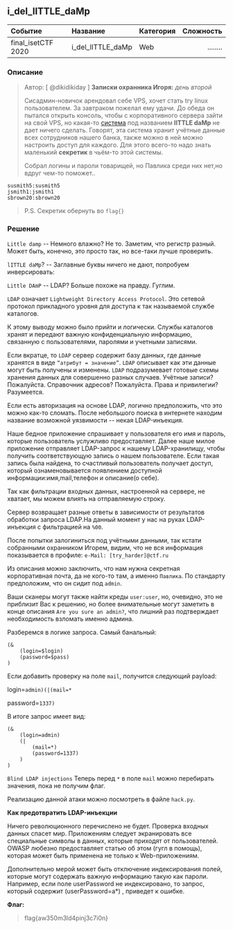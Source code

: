 ## i_del_lITTLE_daMp

| Событие | Название | Категория | Сложность |
|:--------|:---------|:----------|----------:|
| final_isetCTF 2020 | i_del_lITTLE_daMp | Web | ........ |

### Описание
> Автор: [ @dikidikiday ]
>**Записки охранника Игоря:** *день второй*
> 
> Сисадмин-новичок арендовал себе VPS, хочет стать try linux пользователем. За завтраком пожелал ему удачи. До обеда он пытался открыть консоль, чтобы с корпоративного сервера зайти на свой VPS, но какая-то [система](http://ваш_сайт:5656) под названием **lITTLE daMp** не дает ничего сделать. Говорят, эта система хранит учётные данные всех сотрудников нашего банка, также можно в ней можно настроить доступ для каждого. Для этого всего-то надо знать маленький **секретик** в чьём-то этой системы. 
> 
> Собрал логины и пароли товарищей, но Павлика среди них нет,но вдруг чем-то поможет..
> 
 ```
susmith5:susmith5
jsmith1:jsmith1
sbrown20:sbrown20
```
> 
> P.S. Секретик обернуть во `flag{}`

### Решение 

`Little damp` -- Немного влажно? Не то. Заметим, что регистр разный. Может быть, конечно, это просто так, но все-таки лучше проверить.

`lITTLE daMp`? -- Заглавные буквы ничего не дают, попробуем инверсировать:

`Little DAmP` -- LDAP? Больше похоже на правду. Гуглим.

`LDAP` означает `Lightweight Directory Access Protocol`. Это сетевой протокол прикладного уровня для доступа к так называемой службе каталогов.

К этому выводу можно было прийти и логически. Службы каталогов хранят и передают важную конфиденциальную информацию, связанную с пользователями, паролями и учетными записями.

Если вкратце, то `LDAP` сервер содержит базу данных, где данные хранятся в виде `“атрибут = значение”`.  `LDAP` описывает как эти данные могут быть получены и изменены. `LDAP` подразумевает готовые схемы хранения данных для совершенно разных случаев. Учётные записи? Пожалуйста. Справочник адресов? Пожалуйста. Права и привилегии? Разумеется.

Если есть авторизация на основе LDAP, логично предположить, что это можно как-то сломать. После небольшого поиска в интернете находим название возможной уязвимости -- некая LDAP-инъекция.

Наше бедное приложение спрашивает у пользователя его имя и пароль, которые пользователь услужливо предоставляет. Далее наше милое приложение отправляет LDAP-запрос к нашему LDAP-хранилищу, чтобы получить соответствующую запись о нашем пользователе. Если такая запись была найдена, то счастливый пользователь получает доступ, который ознаменовывается появлением доступной информации:имя,mail,телефон и описание(о себе).

Так как фильтрации входных данных, настроенной на сервере, не хватает, мы можем влиять на отправляемую строку.

Сервер возвращает разные ответы в зависимости от результатов обработки запроса LDAP.На данный момент у нас на руках LDAP-инъекция с фильтрацией на `%00`. 

После попытки залогиниться под учётными данными, так кстати собранными охранником Игорем, видим, что не вся информация показывается в профиле: `e-Mail: [try_harder]@ctf.ru`

Из описания можно заключить, что нам нужна секретная корпоративная почта, да не кого-то там, а именно `Павлика`. По стандарту предположим, что он сидит под `admin`.

Ваши сканеры могут также найти креды `user:user`, но, очевидно, это не приблизит Вас к решению, но более внимательные могут заметить в конце описания `Are you sure an admin?`, что лишний раз подтверждает необходимость взломать именно админа.

Разберемся в логике запроса. Самый банальный:

```
(&
    (login=$login)
    (password=$pass)
)
```

Если добавить проверку на поле `mail`, получится следующий payload:

login=`admin)(|(mail=*`

password=`1337)`

В итоге запрос имеет вид:

```
(&
    (login=admin)
    (|
        (mail=*)
        (password=1337)
    )
)
```

`Blind LDAP injections`
Теперь перед `*` в поле `mail` можно перебирать значения, пока не получим флаг.

Реализацию данной атаки можно посмотреть в файле `hack.py`.

**Как предотвратить LDAP-инъекции**

Ничего революционного перечислено не будет. Проверка входных данных спасет мир. Приложениям следует экранировать все специальные символы в данных, которые приходят от пользователей. OWASP любезно предоставляет статью об этом (гугл в помощь), которая может быть применена не только к Web-приложениям.

Дополнительно мерой может быть отключение индексирования полей, которые могут содержать важную информацию такую как пароли. Например, если поле userPassword не индексировано, то запрос, который содержит (userPassword=a*) , приведет к ошибке.

**Флаг:**

> flag{aw350m3ld4pinj3c7i0n}

